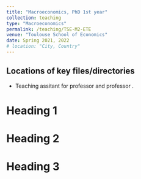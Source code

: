 ```yaml
---
title: "Macroeconomics, PhD 1st year"
collection: teaching
type: "Macroeconomics"
permalink: /teaching/TSE-M2-ETE
venue: "Toulouse School of Economics"
date: Spring 2021, 2022
# location: "City, Country"
---
```


## Locations of key files/directories

* Teaching assitant for professor  and professor .

Heading 1
======

Heading 2
======

Heading 3
======
